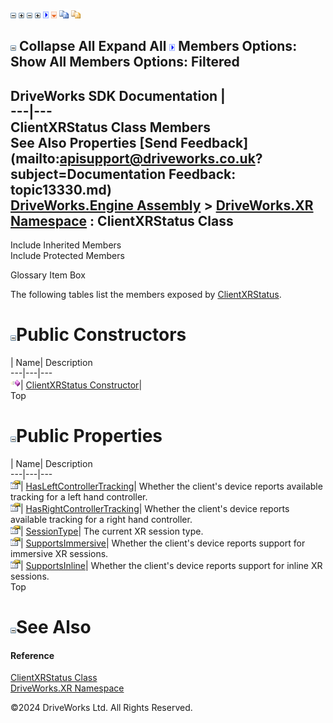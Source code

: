 ![](dotnetimages/collapse.gif) ![](dotnetimages/expand.gif) ![](dotnetimages/collapse.gif) ![](dotnetimages/expand.gif) ![](dotnetimages/drpdown.gif) ![](dotnetimages/drpdown_orange.gif) ![](dotnetimages/copycode.gif) ![](dotnetimages/copycodeHighlight.gif)

![](dotnetimages/collapse.gif) Collapse All Expand All ![](dotnetimages/drpdown.gif) Members Options: Show All  Members Options: Filtered   
---  
DriveWorks SDK Documentation  |   
---|---  
ClientXRStatus Class Members   
See Also Properties [Send Feedback](mailto:apisupport@driveworks.co.uk?subject=Documentation Feedback: topic13330.md)  
[DriveWorks.Engine Assembly](topic2156.md) > [DriveWorks.XR Namespace](topic13327.md) : ClientXRStatus Class  
---  
  
Include Inherited Members    
Include Protected Members  


Glossary Item Box

The following tables list the members exposed by [ClientXRStatus](topic13330.md).

# ![](dotnetimages/collapse.gif)Public Constructors

| Name| Description  
---|---|---  
![Public Constructor](dotnetimages/publicConstructor.gif)| [ClientXRStatus Constructor](topic13336.md)|   
Top

# ![](dotnetimages/collapse.gif)Public Properties

| Name| Description  
---|---|---  
![Public Property](dotnetimages/publicProperty.gif)| [HasLeftControllerTracking](topic13337.md)| Whether the client's device reports available tracking for a left hand controller.   
![Public Property](dotnetimages/publicProperty.gif)| [HasRightControllerTracking](topic13338.md)| Whether the client's device reports available tracking for a right hand controller.   
![Public Property](dotnetimages/publicProperty.gif)| [SessionType](topic13339.md)| The current XR session type.   
![Public Property](dotnetimages/publicProperty.gif)| [SupportsImmersive](topic13340.md)| Whether the client's device reports support for immersive XR sessions.   
![Public Property](dotnetimages/publicProperty.gif)| [SupportsInline](topic13341.md)| Whether the client's device reports support for inline XR sessions.   
Top

# ![](dotnetimages/collapse.gif)See Also

#### Reference

[ClientXRStatus Class](topic13330.md)   
[DriveWorks.XR Namespace](topic13327.md)

©2024 DriveWorks Ltd. All Rights Reserved.
